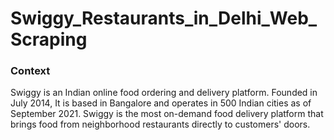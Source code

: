 # Swiggy_Restaurants_in_Delhi_Web_Scraping

### Context
Swiggy is an Indian online food ordering and delivery platform. Founded in July 2014, It is based in Bangalore and operates in 500 Indian cities as of September 2021. Swiggy is the most on-demand food delivery platform that brings food from neighborhood restaurants directly to customers' doors.

